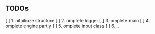 TODOs
---
[ ] 1. nitailiaze structure
[ ] 2. omplete logger
[ ] 3. omplete main
[ ] 4. omplete engine partly
[ ] 5. omplete input class
[ ] 6. ..
